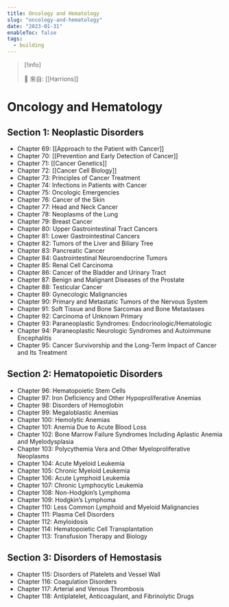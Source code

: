 ```yaml
---
title: Oncology and Hematology
slug: "oncology-and-hematology"
date: "2023-01-31"
enableToc: false
tags:
  - building
---
```


> [!info]
>
> 🌱 來自: [[Harrions]]

# Oncology and Hematology

## Section 1: Neoplastic Disorders

- Chapter 69: [[Approach to the Patient with Cancer]]
- Chapter 70: [[Prevention and Early Detection of Cancer]]
- Chapter 71: [[Cancer Genetics]]
- Chapter 72: [[Cancer Cell Biology]]
- Chapter 73: Principles of Cancer Treatment
- Chapter 74: Infections in Patients with Cancer
- Chapter 75: Oncologic Emergencies
- Chapter 76: Cancer of the Skin
- Chapter 77: Head and Neck Cancer
- Chapter 78: Neoplasms of the Lung
- Chapter 79: Breast Cancer
- Chapter 80: Upper Gastrointestinal Tract Cancers
- Chapter 81: Lower Gastrointestinal Cancers
- Chapter 82: Tumors of the Liver and Biliary Tree
- Chapter 83: Pancreatic Cancer
- Chapter 84: Gastrointestinal Neuroendocrine Tumors
- Chapter 85: Renal Cell Carcinoma
- Chapter 86: Cancer of the Bladder and Urinary Tract
- Chapter 87: Benign and Malignant Diseases of the Prostate
- Chapter 88: Testicular Cancer
- Chapter 89: Gynecologic Malignancies
- Chapter 90: Primary and Metastatic Tumors of the Nervous System
- Chapter 91: Soft Tissue and Bone Sarcomas and Bone Metastases
- Chapter 92: Carcinoma of Unknown Primary
- Chapter 93: Paraneoplastic Syndromes: Endocrinologic/Hematologic
- Chapter 94: Paraneoplastic Neurologic Syndromes and Autoimmune Encephalitis
- Chapter 95: Cancer Survivorship and the Long-Term Impact of Cancer and Its Treatment

## Section 2: Hematopoietic Disorders

- Chapter 96: Hematopoietic Stem Cells
- Chapter 97: Iron Deficiency and Other Hypoproliferative Anemias
- Chapter 98: Disorders of Hemoglobin
- Chapter 99: Megaloblastic Anemias
- Chapter 100: Hemolytic Anemias
- Chapter 101: Anemia Due to Acute Blood Loss
- Chapter 102: Bone Marrow Failure Syndromes Including Aplastic Anemia and Myelodysplasia
- Chapter 103: Polycythemia Vera and Other Myeloproliferative Neoplasms
- Chapter 104: Acute Myeloid Leukemia
- Chapter 105: Chronic Myeloid Leukemia
- Chapter 106: Acute Lymphoid Leukemia
- Chapter 107: Chronic Lymphocytic Leukemia
- Chapter 108: Non-Hodgkin’s Lymphoma
- Chapter 109: Hodgkin’s Lymphoma
- Chapter 110: Less Common Lymphoid and Myeloid Malignancies
- Chapter 111: Plasma Cell Disorders
- Chapter 112: Amyloidosis
- Chapter 114: Hematopoietic Cell Transplantation
- Chapter 113: Transfusion Therapy and Biology

## Section 3: Disorders of Hemostasis

- Chapter 115: Disorders of Platelets and Vessel Wall
- Chapter 116: Coagulation Disorders
- Chapter 117: Arterial and Venous Thrombosis
- Chapter 118: Antiplatelet, Anticoagulant, and Fibrinolytic Drugs
